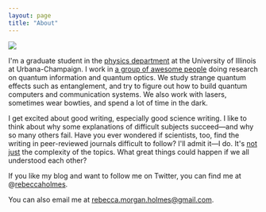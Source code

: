 ```yaml
---
layout: page
title: "About"
---
```

<div class="about">
<img class="img-responsive" src="{{ site.baseurl }}public/img/habitrpg.jpg">
</div>

I'm a graduate student in the [physics department](http://physics.illinois.edu/) at the University of Illinois at Urbana-Champaign. I work in [a group of awesome people](http://research.physics.illinois.edu/QI/Photonics/) doing research on quantum information and quantum optics. We study strange quantum effects such as entanglement, and try to figure out how to build quantum computers and communication systems. We also work with lasers, sometimes wear bowties, and spend a lot of time in the dark.

I get excited about good writing, especially good science writing. I like to think about why some explanations of difficult subjects succeed&mdash;and why so many others fail. Have you ever wondered if scientists, too, find the writing in peer-reviewed journals difficult to follow? I'll admit it&mdash;I do. It's [not just](http://engineering.missouri.edu/civil/files/science-of-writing.pdf) the complexity of the topics. What great things could happen if we all understood each other?

If you like my blog and want to follow me on Twitter, you can find me at @[rebeccaholmes](https://twitter.com/rebeccaholmes).

You can also email me at [rebecca.morgan.holmes@gmail.com](rebecca.morgan.holmes@gmail.com).